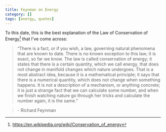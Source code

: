 ```yaml
---
title: Feynman on Energy
category: []
tags: [energy, quotes]
---
```


To this date, this is the best explanation of the Law of Conservation of Energy[^1] that I've come across:

> “There is a fact, or if you wish, a law, governing natural phenomena that
> are known to date. There is no known exception to this law; it is exact,
> so far we know. The law is called conservation of energy; it states that
there is a certain quantity, which we call energy, that does not change in
manifold changes which nature undergoes. That is a most abstract idea,
because it is a mathematical principle; it says that there is a numerical
quantity, which does not change when something happens. It is not a
description of a mechanism, or anything concrete; it is just a strange
fact that we can calculate some number, and when we finish watching
nature go through her tricks and calculate the number again, it is the
same.”

> \- Richard Feynman

[^1]: https://en.wikipedia.org/wiki/Conservation_of_energy
